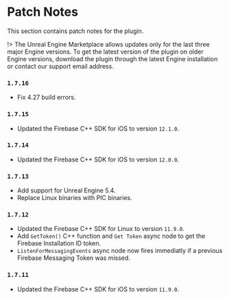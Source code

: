 # Patch Notes

This section contains patch notes for the plugin.

!> The Unreal Engine Marketplace allows updates only for the last three major Engine versions. To get the latest version of the plugin on older Engine versions, download the plugin through the latest Engine installation or contact our support email address.

### `1.7.16`
- Fix 4.27 build errors.

### `1.7.15`
- Updated the Firebase C++ SDK for iOS to version `12.1.0`.

### `1.7.14`
- Updated the Firebase C++ SDK for iOS to version `12.0.0`.

### `1.7.13`
- Add support for Unreal Engine 5.4.
- Replace Linux binaries with PIC binaries.

### `1.7.12`
- Updated the Firebase C++ SDK for Linux to version `11.9.0`.
- Add `GetToken()` C++ function and `Get Token` async node to get the Firebase Installation ID token.
- `ListenForMessagingEvents` async node now fires immediatly if a previous Firebase Messaging Token was missed.

### `1.7.11`
- Updated the Firebase C++ SDK for iOS to version `11.9.0`.

